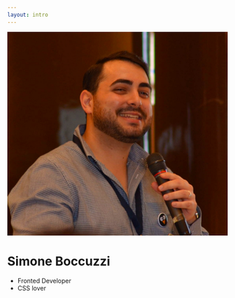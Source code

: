 ```yaml
---
layout: intro
---
```

<img src="/public/avatar-img.jpg" class="block w-40 h-40 rounded-full object-cover"/>

# Simone Boccuzzi
- Fronted Developer
- CSS lover

<style>
	h1 {
		@apply text-base text-primary;
	}
</style>